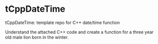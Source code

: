 # tCppDateTime
tCppDateTime: template repo for C++ date/time function

Understand the attached C++ code and create a function for a three year old male lion born in the winter.
